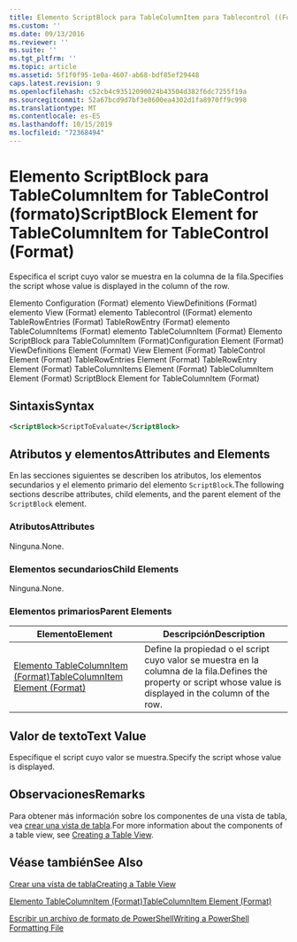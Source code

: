 ```yaml
---
title: Elemento ScriptBlock para TableColumnItem para Tablecontrol ((Format) | Microsoft Docs
ms.custom: ''
ms.date: 09/13/2016
ms.reviewer: ''
ms.suite: ''
ms.tgt_pltfrm: ''
ms.topic: article
ms.assetid: 5f1f0f95-1e0a-4607-ab68-bdf85ef29448
caps.latest.revision: 9
ms.openlocfilehash: c52cb4c93512090024b43504d382f6dc7255f19a
ms.sourcegitcommit: 52a67bcd9d7bf3e8600ea4302d1fa8970ff9c998
ms.translationtype: MT
ms.contentlocale: es-ES
ms.lasthandoff: 10/15/2019
ms.locfileid: "72368494"
---
```

# <a name="scriptblock-element-for-tablecolumnitem-for-tablecontrol-format"></a><span data-ttu-id="112e0-102">Elemento ScriptBlock para TableColumnItem for TableControl (formato)</span><span class="sxs-lookup"><span data-stu-id="112e0-102">ScriptBlock Element for TableColumnItem for TableControl (Format)</span></span>

<span data-ttu-id="112e0-103">Especifica el script cuyo valor se muestra en la columna de la fila.</span><span class="sxs-lookup"><span data-stu-id="112e0-103">Specifies the script whose value is displayed in the column of the row.</span></span>

<span data-ttu-id="112e0-104">Elemento Configuration (Format) elemento ViewDefinitions (Format) elemento View (Format) elemento Tablecontrol ((Format) elemento TableRowEntries (Format) TableRowEntry (Format) elemento TableColumnItems (Format) elemento TableColumnItem (Format) Elemento ScriptBlock para TableColumnItem (Format)</span><span class="sxs-lookup"><span data-stu-id="112e0-104">Configuration Element (Format) ViewDefinitions Element (Format) View Element (Format) TableControl Element (Format) TableRowEntries Element (Format) TableRowEntry Element (Format) TableColumnItems Element (Format) TableColumnItem Element (Format) ScriptBlock Element for TableColumnItem (Format)</span></span>

## <a name="syntax"></a><span data-ttu-id="112e0-105">Sintaxis</span><span class="sxs-lookup"><span data-stu-id="112e0-105">Syntax</span></span>

```xml
<ScriptBlock>ScriptToEvaluate</ScriptBlock>
```

## <a name="attributes-and-elements"></a><span data-ttu-id="112e0-106">Atributos y elementos</span><span class="sxs-lookup"><span data-stu-id="112e0-106">Attributes and Elements</span></span>

<span data-ttu-id="112e0-107">En las secciones siguientes se describen los atributos, los elementos secundarios y el elemento primario del elemento `ScriptBlock`.</span><span class="sxs-lookup"><span data-stu-id="112e0-107">The following sections describe attributes, child elements, and the parent element of the `ScriptBlock` element.</span></span>

### <a name="attributes"></a><span data-ttu-id="112e0-108">Atributos</span><span class="sxs-lookup"><span data-stu-id="112e0-108">Attributes</span></span>

<span data-ttu-id="112e0-109">Ninguna.</span><span class="sxs-lookup"><span data-stu-id="112e0-109">None.</span></span>

### <a name="child-elements"></a><span data-ttu-id="112e0-110">Elementos secundarios</span><span class="sxs-lookup"><span data-stu-id="112e0-110">Child Elements</span></span>

<span data-ttu-id="112e0-111">Ninguna.</span><span class="sxs-lookup"><span data-stu-id="112e0-111">None.</span></span>

### <a name="parent-elements"></a><span data-ttu-id="112e0-112">Elementos primarios</span><span class="sxs-lookup"><span data-stu-id="112e0-112">Parent Elements</span></span>

|<span data-ttu-id="112e0-113">Elemento</span><span class="sxs-lookup"><span data-stu-id="112e0-113">Element</span></span>|<span data-ttu-id="112e0-114">Descripción</span><span class="sxs-lookup"><span data-stu-id="112e0-114">Description</span></span>|
|-------------|-----------------|
|[<span data-ttu-id="112e0-115">Elemento TableColumnItem (Format)</span><span class="sxs-lookup"><span data-stu-id="112e0-115">TableColumnItem Element (Format)</span></span>](./tablecolumnitem-element-for-tablecolumnitems-for-tablecontrol-format.md)|<span data-ttu-id="112e0-116">Define la propiedad o el script cuyo valor se muestra en la columna de la fila.</span><span class="sxs-lookup"><span data-stu-id="112e0-116">Defines the property or script whose value is displayed in the column of the row.</span></span>|

## <a name="text-value"></a><span data-ttu-id="112e0-117">Valor de texto</span><span class="sxs-lookup"><span data-stu-id="112e0-117">Text Value</span></span>

<span data-ttu-id="112e0-118">Especifique el script cuyo valor se muestra.</span><span class="sxs-lookup"><span data-stu-id="112e0-118">Specify the script whose value is displayed.</span></span>

## <a name="remarks"></a><span data-ttu-id="112e0-119">Observaciones</span><span class="sxs-lookup"><span data-stu-id="112e0-119">Remarks</span></span>

<span data-ttu-id="112e0-120">Para obtener más información sobre los componentes de una vista de tabla, vea [crear una vista de tabla](./creating-a-table-view.md).</span><span class="sxs-lookup"><span data-stu-id="112e0-120">For more information about the components of a table view, see [Creating a Table View](./creating-a-table-view.md).</span></span>

## <a name="see-also"></a><span data-ttu-id="112e0-121">Véase también</span><span class="sxs-lookup"><span data-stu-id="112e0-121">See Also</span></span>

[<span data-ttu-id="112e0-122">Crear una vista de tabla</span><span class="sxs-lookup"><span data-stu-id="112e0-122">Creating a Table View</span></span>](./creating-a-table-view.md)

[<span data-ttu-id="112e0-123">Elemento TableColumnItem (Format)</span><span class="sxs-lookup"><span data-stu-id="112e0-123">TableColumnItem Element (Format)</span></span>](./tablecolumnitem-element-for-tablecolumnitems-for-tablecontrol-format.md)

[<span data-ttu-id="112e0-124">Escribir un archivo de formato de PowerShell</span><span class="sxs-lookup"><span data-stu-id="112e0-124">Writing a PowerShell Formatting File</span></span>](./writing-a-powershell-formatting-file.md)
